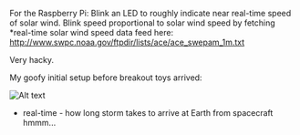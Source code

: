 For the Raspberry Pi: Blink an LED to roughly indicate near real-time speed of solar wind. Blink speed proportional to 
solar wind speed by fetching *real-time solar wind speed data feed here: http://www.swpc.noaa.gov/ftpdir/lists/ace/ace_swepam_1m.txt

Very hacky. 

My goofy initial setup before breakout toys arrived:

![Alt text](http://distilleryimage2.s3.amazonaws.com/17fae6a420b811e28ac522000a9f141e_7.jpg)

* real-time - how long storm takes to arrive at Earth from spacecraft hmmm...
